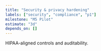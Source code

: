```yaml
---
title: "Security & privacy hardening"
labels: ["security", "compliance", "p1"]
milestone: "M5 Pilot"
estimate: "3d"
depends_on: []
---
```


HIPAA-aligned controls and auditability.
